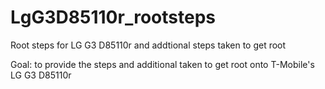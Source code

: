# LgG3D85110r_rootsteps
Root steps for LG G3 D85110r and addtional steps taken to get root

Goal:
to provide the steps and additional taken to get root
onto T-Mobile's LG G3 D85110r
